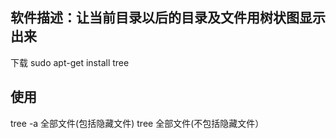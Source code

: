 ## 软件描述：让当前目录以后的目录及文件用树状图显示出来
下载 sudo apt-get install tree
## 使用
tree -a 全部文件(包括隐藏文件)
tree 全部文件(不包括隐藏文件）
